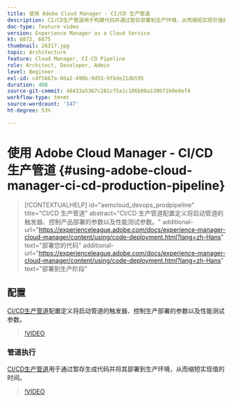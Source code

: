 ```yaml
---
title: 使用 Adobe Cloud Manager - CI/CD 生产管道
description: CI/CD生产管道用于构建代码并通过暂存部署到生产环境，从而缩短实现价值的时间。 CI/CD 生产管道配置定义将启动管道的触发器、控制产品部署的参数以及性能测试参数。
doc-type: feature video
version: Experience Manager as a Cloud Service
kt: 6872, 6875
thumbnail: 26317.jpg
topic: Architecture
feature: Cloud Manager, CI-CD Pipeline
role: Architect, Developer, Admin
level: Beginner
exl-id: c4f5667a-0da2-490b-9d55-9fbde21db595
duration: 408
source-git-commit: 48433a5367c281cf5a1c106b08a1306f1b0e8ef4
workflow-type: tm+mt
source-wordcount: '147'
ht-degree: 53%

---
```


# 使用 Adobe Cloud Manager - CI/CD 生产管道 {#using-adobe-cloud-manager-ci-cd-production-pipeline}

>[!CONTEXTUALHELP]
>id="aemcloud_devops_prodpipeline"
>title="CI/CD 生产管道"
>abstract="CI/CD 生产管道配置定义将启动管道的触发器、控制产品部署的参数以及性能测试参数。"
>additional-url="https://experienceleague.adobe.com/docs/experience-manager-cloud-manager/content/using/code-deployment.html?lang=zh-Hans" text="部署您的代码"
>additional-url="https://experienceleague.adobe.com/docs/experience-manager-cloud-manager/content/using/code-deployment.html?lang=zh-Hans" text="部署到生产阶段"

## 配置

[CI/CD生产管道](https://experienceleague.adobe.com/docs/experience-manager-cloud-manager/using/how-to-use/pipelines/configuring-production-pipelines.html?lang=zh-Hans)配置定义将启动管道的触发器、控制生产部署的参数以及性能测试参数。

>[!VIDEO](https://video.tv.adobe.com/v/26314?quality=12&learn=on)

### 管道执行

[CI/CD生产管道](https://experienceleague.adobe.com/docs/experience-manager-cloud-manager/content/using/code-deployment.html?lang=zh-Hans)用于通过暂存生成代码并将其部署到生产环境，从而缩短实现值的时间。

>[!VIDEO](https://video.tv.adobe.com/v/26317?quality=12&learn=on)
